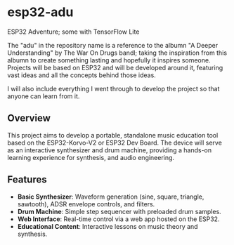 # esp32-adu
ESP32 Adventure; some with TensorFlow Lite

The "adu" in the repository name is a reference to the albumn "A Deeper Understanding" by The War On Drugs bandl; taking the inspiration from this albumn to create something lasting and hopefully it inspires someone. 
Projects will be based on ESP32 and will be developed around it, featuring vast ideas and all the concepts behind those ideas.

I will also include everything I went through to develop the project so that anyone can learn from it.


## Overview

This project aims to develop a portable, standalone music education tool based on the ESP32-Korvo-V2 or ESP32 Dev Board. The device will serve as an interactive synthesizer and drum machine, providing a hands-on learning experience for synthesis, and audio engineering.

## Features

- **Basic Synthesizer**: Waveform generation (sine, square, triangle, sawtooth), ADSR envelope controls, and filters.
- **Drum Machine**: Simple step sequencer with preloaded drum samples.
- **Web Interface**: Real-time control via a web app hosted on the ESP32.
- **Educational Content**: Interactive lessons on music theory and synthesis.
